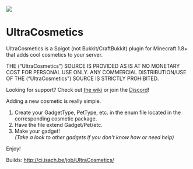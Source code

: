 ![](https://travis-ci.org/iSach/UltraCosmetics.svg?branch=master)

# UltraCosmetics
UltraCosmetics is a Spigot (not Bukkit/CraftBukkit) plugin for Minecraft 1.8+ that adds cool cosmetics to your server.  

THE (“UltraCosmetics”) SOURCE IS PROVIDED AS IS AT NO MONETARY COST FOR PERSONAL USE ONLY. ANY COMMERCIAL DISTRIBUTION/USE OF THE (“UltraCosmetics”) SOURCE IS STRICTLY PROHIBITED.


Looking for support? Check out [the wiki](https://github.com/iSach/UltraCosmetics/wiki) or join the [Discord](https://discord.gg/0125SVBfnBFwl7XOP)!

Adding a new cosmetic is really simple.  
1. Create your GadgetType, PetType, etc. in the enum file located in the corresponding cosmetic package.  
2. Have the file extend Gadget/Pet/etc.  
3. Make your gadget!  
*(Take a look to other gadgets if you don't know how or need help)*

Enjoy!

Builds: http://ci.isach.be/job/UltraCosmetics/
